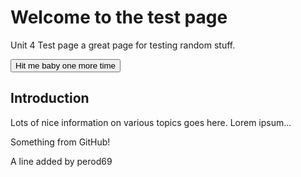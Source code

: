 # Welcome to the test page

Unit 4 Test page a great page for testing random stuff.

<button onclick="window.open('https://github.com/perod/DocTest/edit/develop/docs/index.md')">Hit me baby one more time</button>

## Introduction
Lots of nice information on various topics goes here.
Lorem ipsum...

Something from GitHub!

A line added by perod69